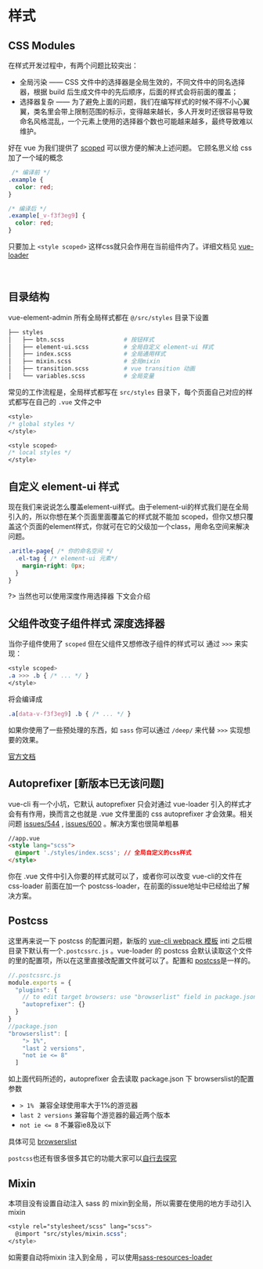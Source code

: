 # 样式

## CSS Modules

在样式开发过程中，有两个问题比较突出：

- 全局污染 —— CSS 文件中的选择器是全局生效的，不同文件中的同名选择器，根据 build 后生成文件中的先后顺序，后面的样式会将前面的覆盖；
- 选择器复杂 —— 为了避免上面的问题，我们在编写样式的时候不得不小心翼翼，类名里会带上限制范围的标示，变得越来越长，多人开发时还很容易导致命名风格混乱，一个元素上使用的选择器个数也可能越来越多，最终导致难以维护。


好在 vue 为我们提供了 [scoped](https://vue-loader.vuejs.org/en/features/scoped-css.html) 可以很方便的解决上述问题。
它顾名思义给 css 加了一个域的概念
```css
 /* 编译前 */
.example {
  color: red;
}

/* 编译后 */
.example[_v-f3f3eg9] {
  color: red;
}
```

只要加上 `<style scoped>` 这样css就只会作用在当前组件内了。详细文档见 [vue-loader](https://vue-loader.vuejs.org/zh-cn/features/scoped-css.html)

<br/>

## 目录结构
vue-element-admin 所有全局样式都在 `@/src/styles` 目录下设置

```bash
├── styles
│   ├── btn.scss                 # 按钮样式
│   ├── element-ui.scss          # 全局自定义 element-ui 样式
│   ├── index.scss               # 全局通用样式
│   ├── mixin.scss               # 全局mixin
│   ├── transition.scss          # vue transition 动画
│   └── variables.scss           # 全局变量
```

常见的工作流程是，全局样式都写在 `src/styles` 目录下，每个页面自己对应的样式都写在自己的 `.vue` 文件之中

```css
<style>
/* global styles */
</style>

<style scoped>
/* local styles */
</style>
```


## 自定义 element-ui 样式
现在我们来说说怎么覆盖element-ui样式。由于element-ui的样式我们是在全局引入的，所以你想在某个页面里面覆盖它的样式就不能加 scoped，但你又想只覆盖这个页面的element样式，你就可在它的父级加一个class，用命名空间来解决问题。

```css
.aritle-page{ /* 你的命名空间 */
  .el-tag { /* element-ui 元素*/
    margin-right: 0px;
  }
}
```
?> 当然也可以使用深度作用选择器 下文会介绍

## 父组件改变子组件样式 深度选择器
当你子组件使用了 `scoped` 但在父组件又想修改子组件的样式可以 通过 `>>>` 来实现：

```css
<style scoped>
.a >>> .b { /* ... */ }
</style>
```

将会编译成

```css
.a[data-v-f3f3eg9] .b { /* ... */ }
```
如果你使用了一些预处理的东西，如 `sass` 你可以通过 `/deep/` 来代替 `>>>` 实现想要的效果。

[官方文档](https://vue-loader.vuejs.org/en/features/scoped-css.html)

## Autoprefixer [新版本已无该问题]
 vue-cli 有一个小坑，它默认 autoprefixer 只会对通过 vue-loader 引入的样式才会有有作用，换而言之也就是 .vue 文件里面的 css autoprefixer 才会效果。相关问题 [issues/544](https://github.com/vuejs-templates/webpack/issues/544) , [issues/600](https://github.com/vuejs-templates/webpack/issues/600) 。解决方案也很简单粗暴

```html
//app.vue
<style lang="scss">
  @import './styles/index.scss'; // 全局自定义的css样式
</style>
```
你在 .vue 文件中引入你要的样式就可以了，或者你可以改变 vue-cli的文件在 css-loader 前面在加一个 postcss-loader，在前面的issue地址中已经给出了解决方案。

## Postcss
这里再来说一下 postcss 的配置问题，新版的 [vue-cli webpack 模板](https://github.com/vuejs-templates/webpack) inti 之后根目录下默认有一个`.postcssrc.js` 。vue-loader 的 postcss 会默认读取这个文件的里的配置项，所以在这里直接改配置文件就可以了。配置和 [postcss](https://github.com/postcss/postcss )是一样的。
```javascript
//.postcssrc.js
module.exports = {
  "plugins": {
    // to edit target browsers: use "browserlist" field in package.json
    "autoprefixer": {}
  }
}
//package.json
"browserslist": [
    "> 1%",
    "last 2 versions",
    "not ie <= 8"
  ]
```
如上面代码所述的，autoprefixer 会去读取 package.json 下 browserslist的配置参数
*  `> 1% ` 兼容全球使用率大于1%的游览器
*  `last 2 versions` 兼容每个游览器的最近两个版本
*  `not ie <= 8` 不兼容ie8及以下

具体可见 [browserslist](https://github.com/ai/browserslist)

`postcss`也还有很多很多其它的功能大家可以[自行去探究](https://www.postcss.parts/)


## Mixin
本项目没有设置自动注入 sass 的 mixin到全局，所以需要在使用的地方手动引入mixin
```scss
<style rel="stylesheet/scss" lang="scss">
  @import "src/styles/mixin.scss";
</style>
```

如需要自动将mixin 注入到全局 ，可以使用[sass-resources-loader](https://github.com/shakacode/sass-resources-loader)
